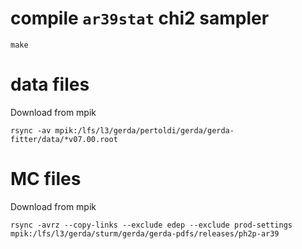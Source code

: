 
# compile `ar39stat` chi2 sampler

```
make
```

# data files

Download from mpik

```
rsync -av mpik:/lfs/l3/gerda/pertoldi/gerda/gerda-fitter/data/*v07.00.root
```


# MC files

Download from mpik

```
rsync -avrz --copy-links --exclude edep --exclude prod-settings mpik:/lfs/l3/gerda/sturm/gerda/gerda-pdfs/releases/ph2p-ar39
```
